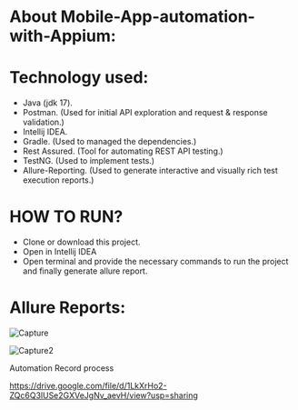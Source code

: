 # About Mobile-App-automation-with-Appium:

# Technology used:
* Java (jdk 17).
* Postman. (Used for initial API exploration and request & response validation.)
* Intellij IDEA.
* Gradle. (Used to managed the dependencies.)
* Rest Assured. (Tool for automating REST API testing.)
* TestNG. (Used to implement tests.)
* Allure-Reporting. (Used to generate interactive and visually rich test execution reports.)

# HOW TO RUN?

* Clone or download this project.
* Open in Intellij IDEA
* Open terminal and provide the necessary commands to run the project and finally generate allure report.

# Allure Reports:

![Capture](https://github.com/user-attachments/assets/cab9bd95-8340-47c1-96db-b1c317ac8f6d)

![Capture2](https://github.com/user-attachments/assets/b66a10aa-f50e-4863-b767-8121ae6191f3)

Automation Record process

https://drive.google.com/file/d/1LkXrHo2-ZQc6Q3lUSe2GXVeJgNv_aevH/view?usp=sharing




